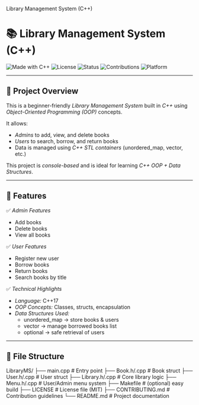 Library Management System (C++)
# 📚 Library Management System (C++)

![Made with C++](https://img.shields.io/badge/Made%20with-C++-blue?style=for-the-badge&logo=cplusplus)
![License](https://img.shields.io/badge/License-MIT-green?style=for-the-badge)
![Status](https://img.shields.io/badge/Status-Active-success?style=for-the-badge)
![Contributions](https://img.shields.io/badge/Contributions-Welcome-orange?style=for-the-badge)
![Platform](https://img.shields.io/badge/Platform-Console-lightgrey?style=for-the-badge)

---

## 🔹 Project Overview
This is a beginner-friendly *Library Management System* built in *C++* using *Object-Oriented Programming (OOP)* concepts.  

It allows:
- *Admins* to add, view, and delete books  
- *Users* to search, borrow, and return books  
- Data is managed using *C++ STL containers* (unordered_map, vector, etc.)  

This project is *console-based* and is ideal for learning *C++ OOP + Data Structures*.

---

## 🔹 Features
✅ *Admin Features*
- Add books  
- Delete books  
- View all books  

✅ *User Features*
- Register new user  
- Borrow books  
- Return books  
- Search books by title  

✅ *Technical Highlights*
- *Language:* C++17  
- *OOP Concepts:* Classes, structs, encapsulation  
- *Data Structures Used:*  
  - unordered_map → store books & users  
  - vector → manage borrowed books list  
  - optional → safe retrieval of users  

---

## 🔹 File Structure
LibraryMS/
├── main.cpp # Entry point
├── Book.h/.cpp # Book struct
├── User.h/.cpp # User struct
├── Library.h/.cpp # Core library logic
├── Menu.h/.cpp # User/Admin menu system
├── Makefile # (optional) easy build
├── LICENSE # License file (MIT)
├── CONTRIBUTING.md # Contribution guidelines
└── README.md # Project documentation


